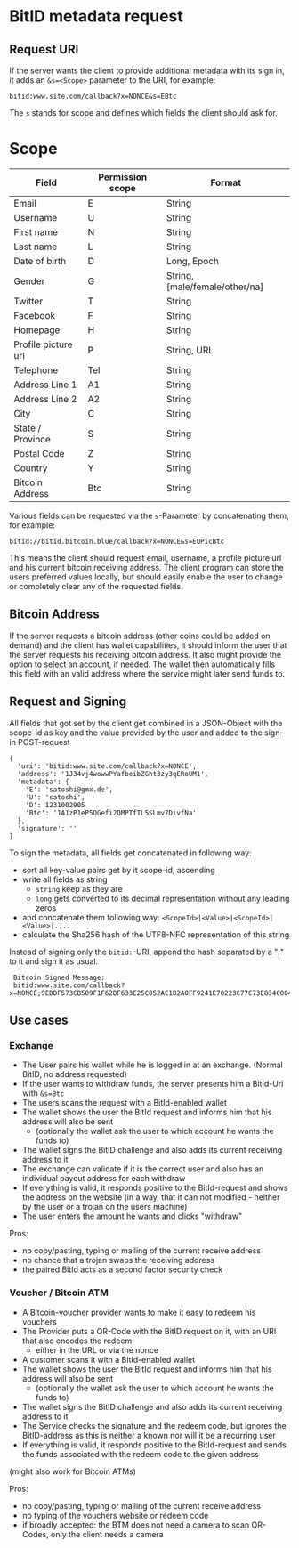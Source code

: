 BitID metadata request
=====

## Request URI

If the server wants the client to provide additional metadata with its sign in, it adds an `&s=<Scope>` parameter to the URI, for example:

```
bitid:www.site.com/callback?x=NONCE&s=EBtc
```

The `s` stands for scope and defines which fields the client should ask for.

# Scope


| Field | Permission scope | Format 
| --- | --- | --- |
| Email | E | String |
| Username | U | String |
| First name | N | String |
| Last name | L | String |
| Date of birth  | D | Long, Epoch |
| Gender | G | String, [male/female/other/na] |
| Twitter | T | String |
| Facebook | F | String |
| Homepage | H | String |
| Profile picture url | P | String, URL |
| Telephone | Tel | String |
| Address Line 1 | A1 | String |
| Address Line 2 | A2 | String |
| City | C | String  |
| State / Province | S | String |
| Postal Code | Z | String |
| Country | Y | String |
| Bitcoin Address  | Btc | String |

Various fields can be requested via the `s`-Parameter by concatenating them, for example:

```
bitid://bitid.bitcoin.blue/callback?x=NONCE&s=EUPicBtc
```

This means the client should request email, username, a profile picture url and his current bitcoin receiving address. 
The client program can store the users preferred values locally, but should easily enable the user to change or completely clear any of the requested fields.

## Bitcoin Address

If the server requests a bitcoin address (other coins could be added on demand) and the client has wallet capabilities, it should inform the user that the server requests his receiving bitcoin address. It also might provide the option to select an account, if needed.
The wallet then automatically fills this field with an valid address where the service might later send funds to.

## Request and Signing

All fields that got set by the client get combined in a JSON-Object with the scope-id as key and the value provided by the user and added to the sign-in POST-request

```
{
  'uri': 'bitid:www.site.com/callback?x=NONCE',
  'address': '1J34vj4wowwPYafbeibZGht3zy3qERoUM1',
  'metadata': {
    'E': 'satoshi@gmx.de',
    'U': 'satoshi',
    'D': 1231002905
    'Btc': '1A1zP1eP5QGefi2DMPTfTL5SLmv7DivfNa'
  },
  'signature': ''
}
```

To sign the metadata, all fields get concatenated in following way:

 - sort all key-value pairs get by it scope-id, ascending
 - write all fields as string 
     - `string` keep as they are
     - `long` gets converted to its decimal representation without any leading zeros
 - and concatenate them following way: `<ScopeId>|<Value>|<ScopeId>|<Value>|....`
 - calculate the Sha256 hash of the UTF8-NFC representation of this string
 
Instead of signing only the `bitid:`-URI, append the hash separated by a ";" to it and sign it as usual.
 
     Bitcoin Signed Message:
     bitid:www.site.com/callback?x=NONCE;9EDDF573CB509F1F62DF633E25C052AC1B2A0FF9241E70223C77C73E834C0045

## Use cases

### Exchange
	
  - The User pairs his wallet while he is logged in at an exchange. (Normal BitID, no address requested)
  - If the user wants to withdraw funds, the server presents him a BitId-Uri with `&s=Btc`
  - The users scans the request with a BitId-enabled wallet
  - The wallet shows the user the BitId request and informs him that his address will also be sent 
      - (optionally the wallet ask the user to which account he wants the funds to)
  - The wallet signs the BitID challenge and also adds its current receiving address to it
  - The exchange can validate if it is the correct user and also has an individual payout address for each withdraw
  - If everything is valid, it responds positive to the BitId-request and shows the address on the website (in a way, that it can not modified - neither by the user or a trojan on the users machine)
  - The user enters the amount he wants and clicks "withdraw"
   
Pros: 

   - no copy/pasting, typing or mailing of the current receive address
   - no chance that a trojan swaps the receiving address
   - the paired BitId acts as a second factor security check
   

### Voucher / Bitcoin ATM
	
  - A Bitcoin-voucher provider wants to make it easy to redeem his vouchers
  - The Provider puts a QR-Code with the BitID request on it, with an URI that also encodes the redeem 
    - either in the URL or via the nonce
  - A customer scans it with a BitId-enabled wallet
  - The wallet shows the user the BitId request and informs him that his address will also be sent 
      - (optionally the wallet ask the user to which account he wants the funds to)
  - The wallet signs the BitID challenge and also adds its current receiving address to it
  - The Service checks the signature and the redeem code, but ignores the BitID-address as this is neither a known nor will it be a recurring user 
  - If everything is valid, it responds positive to the BitId-request and sends the funds associated with the redeem code to the given address 

  (might also work for Bitcoin ATMs)
  
  Pros: 
  
  - no copy/pasting, typing or mailing of the current receive address
  - no typing of the vouchers website or redeem code 
  - if broadly accepted: the BTM does not need a camera to scan QR-Codes, only the client needs a camera
